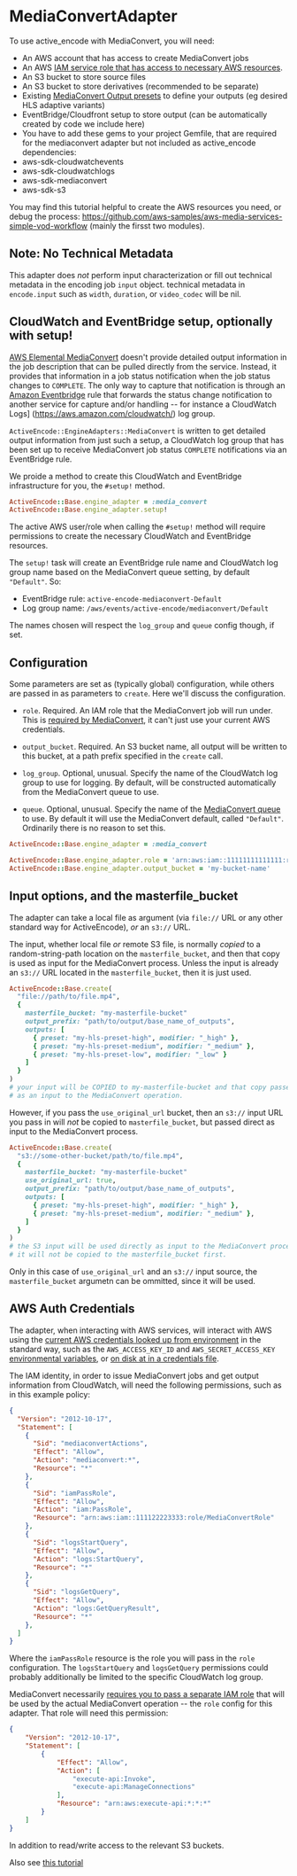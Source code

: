 # MediaConvertAdapter


To use active_encode with MediaConvert, you will need:

* An AWS account that has access to create MediaConvert jobs
* An AWS [IAM service role that has access to necessary AWS resources](https://docs.aws.amazon.com/mediaconvert/latest/ug/iam-role.html).
* An S3 bucket to store source files
* An S3 bucket to store derivatives (recommended to be separate)
* Existing [MediaConvert Output presets](https://docs.aws.amazon.com/mediaconvert/latest/ug/creating-preset-from-scratch.html) to define your outputs (eg desired HLS adaptive variants)
* EventBridge/Cloudfront setup to store output (can be automatically created by code we include here)
* You have to add these gems to your project Gemfile, that are required for
 the mediaconvert adapter but not included as active_encode dependencies:
 * aws-sdk-cloudwatchevents
 * aws-sdk-cloudwatchlogs
 * aws-sdk-mediaconvert
 * aws-sdk-s3

You may find this tutorial helpful to create the AWS resources you need, or debug the process: https://github.com/aws-samples/aws-media-services-simple-vod-workflow (mainly the firsst two modules).

## Note: No Technical Metadata

This adapter does _not_ perform input characterization or fill out technical metadata in the encoding job `input` object. technical metadata in `encode.input` such as `width`, `duration`,
or `video_codec` will be nil.

## CloudWatch and EventBridge setup, optionally with setup!

[AWS Elemental MediaConvert](https://aws.amazon.com/mediaconvert/) doesn't provide detailed
output information in the job description that can be pulled directly from the service.
Instead, it provides that information in a job status notification when the job
status changes to `COMPLETE`. The only way to capture that notification is through an [Amazon
Eventbridge](https://aws.amazon.com/eventbridge/) rule that forwards the status change
notification to another service for capture and/or handling -- for instance a CloudWatch Logs]
(https://aws.amazon.com/cloudwatch/) log group.

`ActiveEncode::EngineAdapters::MediaConvert` is written to get detailed output information from just such a setup, a CloudWatch log group that has been set up to receive MediaConvert job status `COMPLETE` notifications via an EventBridge rule.

We proide a method to create this CloudWatch and EventBridge infrastructure for you, the `#setup!` method.

```ruby
ActiveEncode::Base.engine_adapter = :media_convert
ActiveEncode::Base.engine_adapter.setup!
```

The active AWS user/role when calling the `#setup!` method will require permissions to create the
necessary CloudWatch and EventBridge resources.

The `setup!` task will create an EventBridge rule name and CloudWatch log group name based on the MediaConvert queue setting, by default `"Default"`. So:
* EventBridge rule: `active-encode-mediaconvert-Default`
* Log group name: `/aws/events/active-encode/mediaconvert/Default`

The names chosen will respect the `log_group` and `queue` config though, if set.

## Configuration

Some parameters are set as (typically global) configuration, while others are passed in as parameters to `create`. Here we'll discuss the configuration.


* `role`. Required. An IAM role that the MediaConvert job will run under. This is [required by MediaConvert](https://docs.aws.amazon.com/mediaconvert/latest/ug/iam-role.html), it can't just use your current AWS credentials.

* `output_bucket`. Required.  An S3 bucket name, all output will be written to this bucket, at a path prefix specified in the `create` call.

* `log_group`. Optional, unusual. Specify the name of the CloudWatch log group to use for logging. By default, will be constructed automatically from the MediaConvert queue to use.

* `queue`. Optional, unusual. Specify the name of the [MediaConvert queue](https://docs.aws.amazon.com/mediaconvert/latest/ug/working-with-queues.html) to use. By default it will use the MediaConvert default, called `"Default"`. Ordinarily there is no reason to set this.

```ruby
ActiveEncode::Base.engine_adapter = :media_convert

ActiveEncode::Base.engine_adapter.role = 'arn:aws:iam::11111111111111:role/my-role-name'
ActiveEncode::Base.engine_adapter.output_bucket = 'my-bucket-name'
```


## Input options, and the masterfile_bucket

The adapter can take a local file as argument (via `file://` URL or any other standard way for ActiveEncode), _or_ an `s3://` URL.

The input, whether local file _or_ remote S3 file, is normally _copied_ to a random-string-path location on the `masterfile_bucket`, and then that copy is used as input for the MediaConvert process.  Unless the input is already an `s3://` URL located in the `masterfile_bucket`, then it is just used.


```ruby
ActiveEncode::Base.create(
  "file://path/to/file.mp4",
  {
    masterfile_bucket: "my-masterfile-bucket"
    output_prefix: "path/to/output/base_name_of_outputs",
    outputs: [
      { preset: "my-hls-preset-high", modifier: "_high" },
      { preset: "my-hls-preset-medium", modifier: "_medium" },
      { preset: "my-hls-preset-low", modifier: "_low" }
    ]
  }
)
# your input will be COPIED to my-masterfile-bucket and that copy passed
# as an input to the MediaConvert operation.
```

However, if you pass the `use_original_url` bucket, then an `s3://` input URL you pass in will _not_ be copied to `masterfile_bucket`, but passed direct as input to the MediaConvert process.

```ruby
ActiveEncode::Base.create(
  "s3://some-other-bucket/path/to/file.mp4",
  {
    masterfile_bucket: "my-masterfile-bucket"
    use_original_url: true,
    output_prefix: "path/to/output/base_name_of_outputs",
    outputs: [
      { preset: "my-hls-preset-high", modifier: "_high" },
      { preset: "my-hls-preset-medium", modifier: "_medium" },
    ]
  }
)
# the S3 input will be used directly as input to the MediaConvert process,
# it will not be copied to the masterfile_bucket first.
```

Only in this case of `use_original_url` and an `s3://` input source, the `masterfile_bucket` argumetn can be ommitted, since it will be used.

## AWS Auth Credentials

The adapter, when interacting with AWS services, will interact with AWS using the [current AWS credentials looked up from environment](https://docs.aws.amazon.com/sdk-for-ruby/v3/developer-guide/setup-config.html#aws-ruby-sdk-setting-credentials) in the standard way, such as the `AWS_ACCESS_KEY_ID` and `AWS_SECRET_ACCESS_KEY` [environmental variables](https://docs.aws.amazon.com/sdkref/latest/guide/environment-variables.html), or [on disk at in a credentials file](https://docs.aws.amazon.com/sdkref/latest/guide/file-format.html).

The IAM identity, in order to issue MediaConvert jobs and get output information from CloudWatch, will need the following permissions, such as in this example policy:

```json
{
  "Version": "2012-10-17",
  "Statement": [
    {
      "Sid": "mediaconvertActions",
      "Effect": "Allow",
      "Action": "mediaconvert:*",
      "Resource": "*"
    },
    {
      "Sid": "iamPassRole",
      "Effect": "Allow",
      "Action": "iam:PassRole",
      "Resource": "arn:aws:iam::111122223333:role/MediaConvertRole"
    },
    {
      "Sid": "logsStartQuery",
      "Effect": "Allow",
      "Action": "logs:StartQuery",
      "Resource": "*"
    },
    {
      "Sid": "logsGetQuery",
      "Effect": "Allow",
      "Action": "logs:GetQueryResult",
      "Resource": "*"
    },
  ]
}
```

Where the `iamPassRole` resource is the role you will pass in the `role` configuration. The `logsStartQuery` and `logsGetQuery` permissions could probably additionally be limited to the specific CloudWatch log group.

MediaConvert necessarily [requires you to pass a separate IAM role](https://docs.aws.amazon.com/mediaconvert/latest/ug/iam-role.html) that will be used by the actual MediaConvert operation -- the `role` config for this adapter. That role will need this permission:

```json
{
    "Version": "2012-10-17",
    "Statement": [
        {
            "Effect": "Allow",
            "Action": [
                "execute-api:Invoke",
                "execute-api:ManageConnections"
            ],
            "Resource": "arn:aws:execute-api:*:*:*"
        }
    ]
}
```

In addition to read/write access to the relevant S3 buckets.

Also see [this tutorial](https://github.com/aws-samples/aws-media-services-simple-vod-workflow/blob/master/1-IAMandS3/README.md#1-create-an-iam-role-to-use-with-aws-elemental-mediaconvert)


